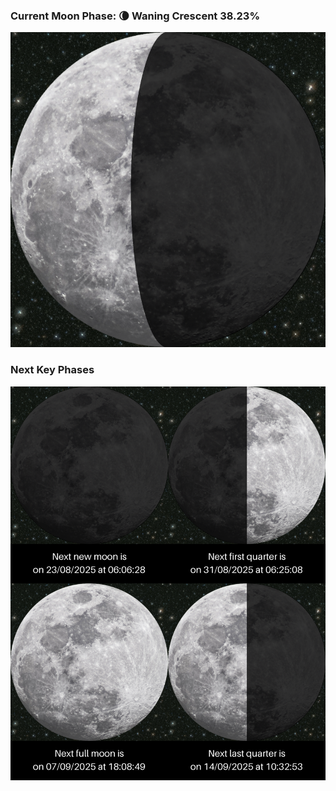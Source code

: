 ### Current Moon Phase: 🌘 Waning Crescent 38.23%
![Moon Phase](moonphase.png)
### Next Key Phases
![Gallery](gallery.png)
